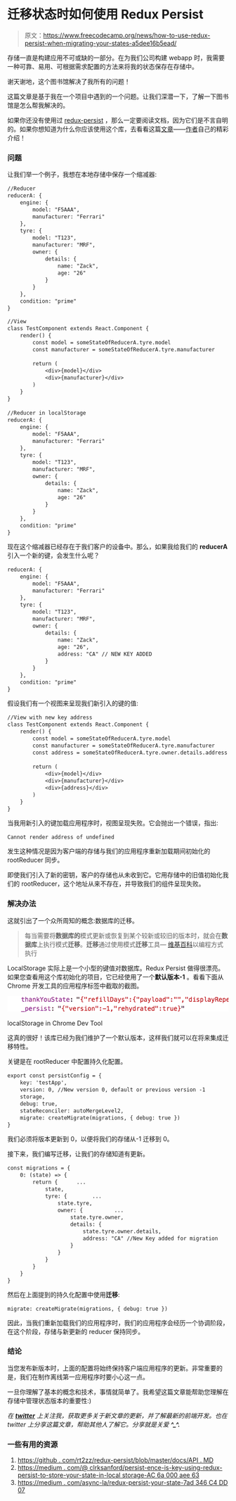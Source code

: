 # 迁移状态时如何使用 Redux Persist

> 原文：<https://www.freecodecamp.org/news/how-to-use-redux-persist-when-migrating-your-states-a5dee16b5ead/>

存储一直是构建应用不可或缺的一部分。在为我们公司构建 webapp 时，我需要一种可靠、易用、可根据需求配置的方法来将我的状态保存在存储中。

谢天谢地，这个图书馆解决了我所有的问题！

这篇文章是基于我在一个项目中遇到的一个问题。让我们深潜一下，了解一下图书馆是怎么帮我解决的。

如果你还没有使用过 [redux-persist](https://github.com/rt2zz/redux-persist) ，那么一定要阅读文档，因为它们是不言自明的。如果你想知道为什么你应该使用这个库，去看看这篇[文章](https://medium.com/async-la/redux-persist-your-state-7ad346c4dd07)——[作者](https://twitter.com/rt2zz)自己的精彩介绍！

### 问题

让我们举一个例子，我想在本地存储中保存一个缩减器:

```
//Reducer
reducerA: {  
    engine: {    
        model: "F5AAA",    
        manufacturer: "Ferrari"  
    },  
    tyre: {    
        model: "T123",   
		manufacturer: "MRF",    
		owner: {      
            details: {        
                name: "Zack",        
				age: "26"            
            }    
        }  
    },  
	condition: "prime"
}
```

```
//View
class TestComponent extends React.Component {  
    render() {    
        const model = someStateOfReducerA.tyre.model    
        const manufacturer = someStateOfReducerA.tyre.manufacturer

		return (      
            <div>{model}</div>      
            <div>{manufacturer}</div>    
        )  
    }
}

//Reducer in localStorage
reducerA: {  
    engine: {    
        model: "F5AAA",    
		manufacturer: "Ferrari"  
    },  
	tyre: {    
        model: "T123",    
		manufacturer: "MRF",    
		owner: {      
            details: {        
                name: "Zack",        
				age: "26"            
            }    
        }  
    },  
	condition: "prime"
}
```

现在这个缩减器已经存在于我们客户的设备中。那么，如果我给我们的 **reducerA** 引入一个新的键，会发生什么呢？

```
reducerA: {  
	engine: {    
    	model: "F5AAA",    
	    manufacturer: "Ferrari"  
   	},  
    tyre: {    
    	model: "T123",    
        manufacturer: "MRF",    
        owner: {      
        	details: {        
            	name: "Zack",        
                age: "26",        
                address: "CA" // NEW KEY ADDED
			}    
		}  
	},  
    condition: "prime"
}
```

假设我们有一个视图来呈现我们新引入的键的值:

```
//View with new key address
class TestComponent extends React.Component {  
    render() {    
        const model = someStateOfReducerA.tyre.model    
        const manufacturer = someStateOfReducerA.tyre.manufacturer    
        const address = someStateOfReducerA.tyre.owner.details.address

		return (      
            <div>{model}</div>      
            <div>{manufacturer}</div>      
            <div>{address}</div>
		)  
    }
}
```

当我用新引入的键加载应用程序时，视图呈现失败。它会抛出一个错误，指出:

```
Cannot render address of undefined
```

发生这种情况是因为客户端的存储与我们的应用程序重新加载期间初始化的 rootReducer 同步。

即使我们引入了新的密钥，客户的存储也从未收到它。它用存储中的旧值初始化我们的 rootReducer，这个地址从来不存在，并导致我们的组件呈现失败。

### 解决办法

这就引出了一个众所周知的概念:数据库的迁移。

> 每当需要将**数据库的**模式更新或恢复到某个较新或较旧的版本时，就会在**数据库**上执行模式**迁移**。**迁移**通过使用模式**迁移**工具— [维基百科](https://en.wikipedia.org/wiki/Schema_migration)以编程方式执行

LocalStorage 实际上是一个小型的键值对数据库。Redux Persist 做得很漂亮。如果您查看用这个库初始化的项目，它已经使用了一个**默认版本-1** 。看看下面从 Chrome 开发工具的应用程序标签中截取的截图。

![0rJmD7xq6mgOnUokqih4WTMy2F6Kd3GmgalV](img/4de539886999705412293a23197d14d7.png)

localStorage in Chrome Dev Tool

这真的很好！该库已经为我们维护了一个默认版本，这样我们就可以在将来集成迁移特性。

关键是在 rootReducer 中配置持久化配置。

```
export const persistConfig = {  
    key: 'testApp',  
    version: 0, //New version 0, default or previous version -1  
    storage,  
    debug: true,  
    stateReconciler: autoMergeLevel2,  
    migrate: createMigrate(migrations, { debug: true })
}
```

我们必须将版本更新到 0，以便将我们的存储从-1 迁移到 0。

接下来，我们编写迁移，让我们的存储知道有更新。

```
const migrations = {  
    0: (state) => {    
        return {      ...
			state,      
			tyre: {        ...
				state.tyre,        
				owner: {          ...
					state.tyre.owner,          
					details: {
                        state.tyre.owner.details,
                        address: "CA" //New Key added for migration
                    }
				}      
			}    
		}  
    }
}
```

然后在上面提到的持久化配置中使用**迁移**:

```
migrate: createMigrate(migrations, { debug: true })
```

因此，当我们重新加载我们的应用程序时，我们的应用程序会经历一个协调阶段，在这个阶段，存储与新更新的 reducer 保持同步。

### 结论

当您发布新版本时，上面的配置将始终保持客户端应用程序的更新。非常重要的是，我们在制作离线第一应用程序时要小心这一点。

一旦你理解了基本的概念和技术，事情就简单了。我希望这篇文章能帮助您理解在存储中管理状态版本的重要性:)

*在 **[twitter](https://twitter.com/daslusan)** 上关注我，获取更多关于新文章的更新，并了解最新的前端开发。也在 twitter 上分享这篇文章，帮助其他人了解它。分享就是关爱 **^_^.***

### 一些有用的资源

1.  [https://github . com/rt2zz/redux-persist/blob/master/docs/API . MD](https://github.com/rt2zz/redux-persist/blob/master/docs/api.md)
2.  [https://medium . com/@ clrksanford/persist-ence-is-key-using-redux-persist-to-store-your-state-in-local storage-AC 6a 000 aee 63](https://medium.com/@clrksanford/persist-ence-is-key-using-redux-persist-to-store-your-state-in-localstorage-ac6a000aee63)
3.  [https://medium . com/async-la/redux-persist-your-state-7ad 346 C4 DD 07](https://medium.com/async-la/redux-persist-your-state-7ad346c4dd07)
